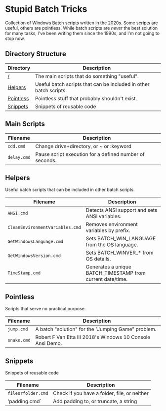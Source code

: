 # Stupid Batch Tricks

Collection of Windows Batch scripts written in the 2020s. Some scripts are useful, others are pointless. While batch scripts are _never_ the best solution for many tasks, I've been writing them since the 1990s, and I'm not going to stop now.

## Directory Structure

| Directory                   | Description                                               |
|----------------------------|------------------------------------------------------------|
| [/](#main-scripts) | The main scripts that do something "useful".                       |
| [Helpers](#helpers) | Useful batch scripts that can be included in other batch scripts. |
| [Pointless](#pointless) | Pointless stuff that probably shouldn't exist.                |
| [Snippets](#snippets) | Snippets of reusable code                                       |

## Main Scripts

| Filename       | Description                             |
|----------------|-----------------------------------------|
| `cdd.cmd`      | Change drive+directory, or ~ or :keyword |
| `delay.cmd`    | Pause script execution for a defined number of seconds. |

## Helpers

Useful batch scripts that can be included in other batch scripts.

| Filename                          | Description                                                |
|-----------------------------------|------------------------------------------------------------|
| `ANSI.cmd`                        | Detects ANSI support and sets ANSI variables.              |
| `CleanEnvironmentVariables.cmd`   | Removes environment variables by prefix.                   |
| `GetWindowsLanguage.cmd`          | Sets BATCH_WIN_LANGUAGE from the OS language.              |
| `GetWindowsVersion.cmd`           | Sets BATCH_WINVER_* from OS details.                       |
| `TimeStamp.cmd`                   | Generates a unique BATCH_TIMESTAMP from current date/time. |

## Pointless

Scripts that serve no practical purpose.

| Filename       | Description                                                |
|----------------|------------------------------------------------------------|
| `jump.cmd`     | A batch "solution" for the "Jumping Game" problem.         |
| `snake.cmd`    | Robert F Van Etta III 2018's Windows 10 Console Ansi Demo. |

## Snippets

Snippets of reusable code

| Filename       | Description                                                |
|--------------------|--------------------------------------------------------|
| `fileorfolder.cmd` | Check if you have a folder, file, or neither           |
| 'padding.cmd`      | Add padding to, or truncate, a string                  |
